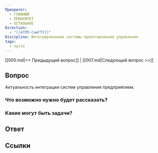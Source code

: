 ```yaml
---
Приоритет:
  - ГЛАВНЫЙ
  - ПРИОРИТЕТ
  - ОСТАЛЬНОЕ
Direction:
  - "[[АТПП-СамГТУ]]" 
Discipline: Интегрированные системы проектирования управления 
tags:
  - пусто
---
```

[[005.md|<< Предыдущий вопрос]] | [[007.md|Следующий вопрос >>]]
## Вопрос

Актуальность интеграции систем управления предприятием.

### Что возможно нужно будет рассказать?

### Какие могут быть задачи?

## Ответ

## Ссылки

